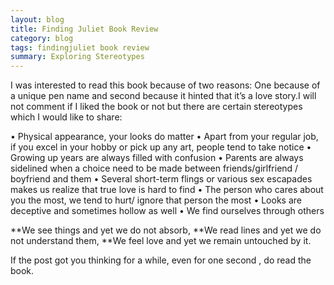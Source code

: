 ```yaml
---
layout: blog
title: Finding Juliet Book Review
category: blog
tags: findingjuliet book review
summary: Exploring Stereotypes
---
```


I was interested to read this book because of two reasons: One because of a unique pen name and second because it hinted that it’s a love story.I will not comment if I liked the book or not but there are certain stereotypes which I would like to share:

•	Physical appearance, your looks do matter
•	Apart from your regular job, if you excel in your hobby or pick up any art, people tend to take notice
•	Growing up years are always filled with confusion
•	Parents are always sidelined when a choice need to be made between friends/girlfriend / boyfriend and them 
•	Several short-term flings or various sex escapades makes us realize that true love is hard to find
•	The person who cares about you the most, we tend to hurt/ ignore that person the most
•	Looks are deceptive and sometimes hollow as well
•	We find ourselves through others

**We see things and yet we do not absorb,
**We read lines and yet we do not understand them,
**We feel love and yet we remain untouched by it.

If the post got you thinking for a while, even for one second , do read the book.
